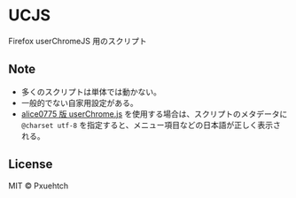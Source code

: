 # UCJS
Firefox userChromeJS 用のスクリプト

## Note
* 多くのスクリプトは単体では動かない。
* 一般的でない自家用設定がある。
* [alice0775 版 userChrome.js](https://github.com/alice0775/userChrome.js/blob/master/userChrome.js) を使用する場合は、スクリプトのメタデータに `@charset utf-8` を指定すると、メニュー項目などの日本語が正しく表示される。

## License
MIT &copy; Pxuehtch
